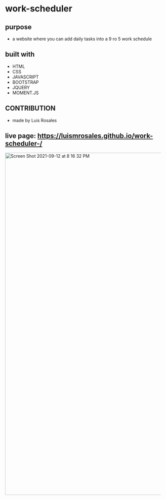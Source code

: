 # work-scheduler
## purpose 
* a website where you can add daily tasks into a 9 ro 5 work schedule
## built with
* HTML
* CSS
* JAVASCRIPT
* BOOTSTRAP
* JQUERY
* MOMENT.JS

## CONTRIBUTION
* made by Luis Rosales
## live page: https://luismrosales.github.io/work-scheduler-/
 <img width="1104" alt="Screen Shot 2021-09-12 at 8 16 32 PM" src="https://user-images.githubusercontent.com/82245627/133007702-0cb57c2e-6ba0-48e0-a40f-0bfdfeb91369.png">



